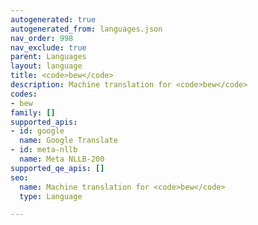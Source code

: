 ```yaml
---
autogenerated: true
autogenerated_from: languages.json
nav_order: 998
nav_exclude: true
parent: Languages
layout: language
title: <code>bew</code>
description: Machine translation for <code>bew</code>
codes:
- bew
family: []
supported_apis:
- id: google
  name: Google Translate
- id: meta-nllb
  name: Meta NLLB-200
supported_qe_apis: []
seo:
  name: Machine translation for <code>bew</code>
  type: Language

---
```


